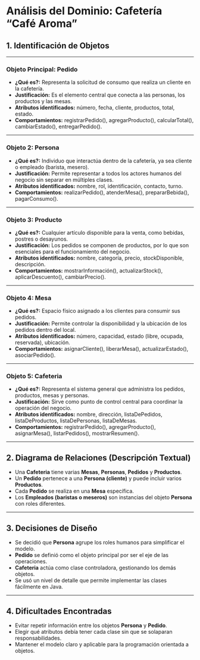 # Análisis del Dominio: Cafetería “Café Aroma”

## 1. Identificación de Objetos

---

### Objeto Principal: Pedido
- **¿Qué es?:** Representa la solicitud de consumo que realiza un cliente en la cafetería.  
- **Justificación:** Es el elemento central que conecta a las personas, los productos y las mesas.  
- **Atributos identificados:** número, fecha, cliente, productos, total, estado.  
- **Comportamientos:** registrarPedido(), agregarProducto(), calcularTotal(), cambiarEstado(), entregarPedido().  

---

### Objeto 2: Persona
- **¿Qué es?:** Individuo que interactúa dentro de la cafetería, ya sea cliente o empleado (barista, mesero).  
- **Justificación:** Permite representar a todos los actores humanos del negocio sin separar en múltiples clases.  
- **Atributos identificados:** nombre, rol, identificación, contacto, turno.  
- **Comportamientos:** realizarPedido(), atenderMesa(), prepararBebida(), pagarConsumo().  

---

### Objeto 3: Producto
- **¿Qué es?:** Cualquier artículo disponible para la venta, como bebidas, postres o desayunos.  
- **Justificación:** Los pedidos se componen de productos, por lo que son esenciales para el funcionamiento del negocio.  
- **Atributos identificados:** nombre, categoría, precio, stockDisponible, descripción.  
- **Comportamientos:** mostrarInformación(), actualizarStock(), aplicarDescuento(), cambiarPrecio().  

---

### Objeto 4: Mesa
- **¿Qué es?:** Espacio físico asignado a los clientes para consumir sus pedidos.  
- **Justificación:** Permite controlar la disponibilidad y la ubicación de los pedidos dentro del local.  
- **Atributos identificados:** número, capacidad, estado (libre, ocupada, reservada), ubicación.  
- **Comportamientos:** asignarCliente(), liberarMesa(), actualizarEstado(), asociarPedido().  

---

### Objeto 5: Cafeteria
- **¿Qué es?:** Representa el sistema general que administra los pedidos, productos, mesas y personas.  
- **Justificación:** Sirve como punto de control central para coordinar la operación del negocio.  
- **Atributos identificados:** nombre, dirección, listaDePedidos, listaDeProductos, listaDePersonas, listaDeMesas.  
- **Comportamientos:** registrarPedido(), agregarProducto(), asignarMesa(), listarPedidos(), mostrarResumen().  

---

## 2. Diagrama de Relaciones (Descripción Textual)
- Una **Cafeteria** tiene varias **Mesas**, **Personas**, **Pedidos** y **Productos**.  
- Un **Pedido** pertenece a una **Persona (cliente)** y puede incluir varios **Productos**.  
- Cada **Pedido** se realiza en una **Mesa** específica.  
- Los **Empleados (baristas o meseros)** son instancias del objeto **Persona** con roles diferentes.

---

## 3. Decisiones de Diseño
- Se decidió que **Persona** agrupe los roles humanos para simplificar el modelo.  
- **Pedido** se definió como el objeto principal por ser el eje de las operaciones.  
- **Cafeteria** actúa como clase controladora, gestionando los demás objetos.  
- Se usó un nivel de detalle que permite implementar las clases fácilmente en Java.

---

## 4. Dificultades Encontradas
- Evitar repetir información entre los objetos **Persona** y **Pedido**.  
- Elegir qué atributos debía tener cada clase sin que se solaparan responsabilidades.  
- Mantener el modelo claro y aplicable para la programación orientada a objetos.

